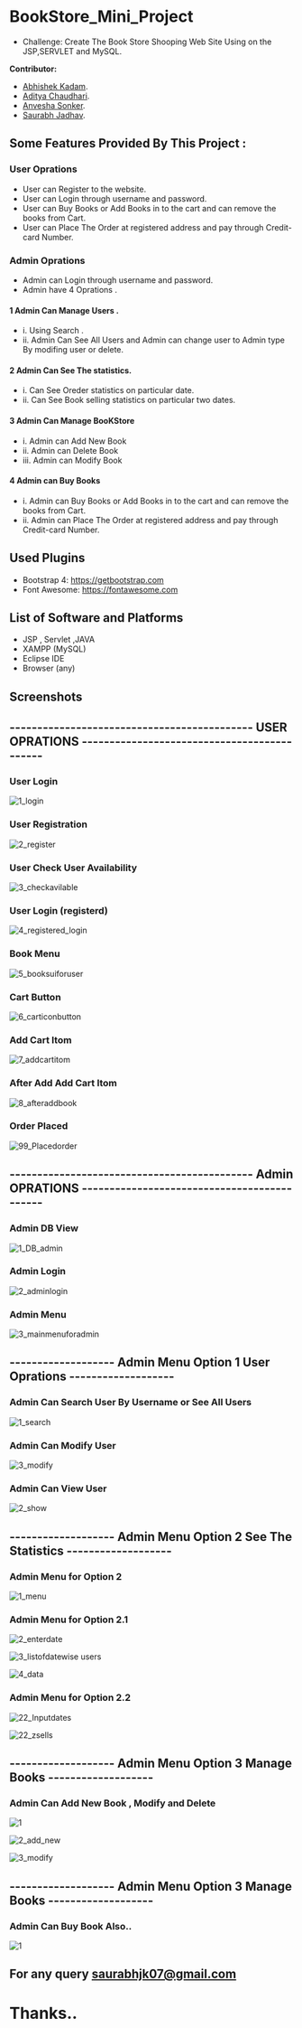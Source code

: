 # BookStore_Mini_Project
* Challenge: Create The Book Store Shooping Web Site Using on the JSP,SERVLET and MySQL.

**Contributor:** 

* [Abhishek Kadam](https://github.com/noxiousrascal).
* [Aditya Chaudhari](https://github.com/13apchaudhari).
* [Anvesha Sonker](https://github.com/anvesha-code).
* [Saurabh Jadhav](https://github.com/skjzzb).




## Some Features Provided By This Project :
### User Oprations
* User can Register to the website.
* User can Login through username and password.
* User can Buy Books or Add Books in to the cart and can remove the books from Cart.
* User can Place The Order at registered address and pay through Credit-card Number.
### Admin Oprations
* Admin can Login through username and password.
* Admin have 4 Oprations .
#### 1 Admin Can Manage Users .
* i.  Using Search .
* ii.  Admin Can See All Users and Admin can change user to Admin type By modifing user or delete.
#### 2 Admin Can See The statistics.
* i.   Can See Oreder statistics on particular date. 
* ii.  Can See Book selling statistics on particular two dates.
#### 3 Admin Can Manage BooKStore 
* i.   Admin can Add New Book
* ii.  Admin can Delete Book
* iii. Admin can Modify Book
#### 4 Admin can Buy Books
* i.   Admin can Buy Books or Add Books in to the cart and can remove the books from Cart.
* ii.  Admin can Place The Order at registered address and pay through Credit-card Number.



## Used Plugins
* Bootstrap 4:  https://getbootstrap.com
* Font Awesome: https://fontawesome.com


## List of Software and Platforms
* JSP , Servlet ,JAVA
* XAMPP (MySQL)
* Eclipse IDE
* Browser (any)


## Screenshots  

## -------------------------------------------- USER OPRATIONS --------------------------------------------

### User Login

![1_login](https://user-images.githubusercontent.com/18563323/70434223-a21fa700-1aa9-11ea-9fc8-684f2158e793.JPG)

### User Registration

![2_register](https://user-images.githubusercontent.com/18563323/70434284-ced3be80-1aa9-11ea-8229-eaf0a25d8861.JPG)

### User Check User Availability

![3_checkavilable](https://user-images.githubusercontent.com/18563323/70434274-cc716480-1aa9-11ea-94d4-ee6e5b767560.JPG)

### User Login (registerd)

![4_registered_login](https://user-images.githubusercontent.com/18563323/70434275-cc716480-1aa9-11ea-9537-b77490685bf6.JPG)

### Book Menu

![5_booksuiforuser](https://user-images.githubusercontent.com/18563323/70434276-cd09fb00-1aa9-11ea-88ce-dcd7eaf08510.JPG)

### Cart Button

![6_carticonbutton](https://user-images.githubusercontent.com/18563323/70434279-cd09fb00-1aa9-11ea-835a-b48ea6a12442.JPG)

### Add Cart Itom

![7_addcartitom](https://user-images.githubusercontent.com/18563323/70434280-cda29180-1aa9-11ea-9b02-0f47f202d3a2.JPG)

### After Add Add Cart Itom

![8_afteraddbook](https://user-images.githubusercontent.com/18563323/70434282-cda29180-1aa9-11ea-8cff-21aaab0ce097.JPG)

### Order Placed

![99_Placedorder](https://user-images.githubusercontent.com/18563323/70434283-ce3b2800-1aa9-11ea-8e59-969b4c75bcfd.JPG)



## -------------------------------------------- Admin OPRATIONS --------------------------------------------

### Admin DB View

![1_DB_admin](https://user-images.githubusercontent.com/18563323/70435030-c8464680-1aab-11ea-8baf-adcb64cdc599.JPG)


### Admin Login

![2_adminlogin](https://user-images.githubusercontent.com/18563323/70435028-c7adb000-1aab-11ea-9d56-43e95baa5b8c.JPG)

### Admin Menu

![3_mainmenuforadmin](https://user-images.githubusercontent.com/18563323/70435029-c8464680-1aab-11ea-80f8-f71e2eac6fea.JPG)


## ------------------- Admin Menu Option 1 User Oprations -------------------

### Admin Can Search User By Username or See All Users

![1_search](https://user-images.githubusercontent.com/18563323/70435173-1f4c1b80-1aac-11ea-9ccf-bb958d08cc42.JPG)

### Admin Can Modify User

![3_modify](https://user-images.githubusercontent.com/18563323/70435172-1eb38500-1aac-11ea-8550-c1143e41846e.jpg)

### Admin Can View User

![2_show](https://user-images.githubusercontent.com/18563323/70435170-1eb38500-1aac-11ea-9ade-530413f295ee.JPG)


## ------------------- Admin Menu Option 2 See The Statistics -------------------


### Admin Menu for Option 2

![1_menu](https://user-images.githubusercontent.com/18563323/70435292-810c8580-1aac-11ea-879b-0c02447b5f3d.JPG)


### Admin Menu for Option 2.1

![2_enterdate](https://user-images.githubusercontent.com/18563323/70435293-810c8580-1aac-11ea-85b8-1aa1525bd4f1.JPG)

![3_listofdatewise users](https://user-images.githubusercontent.com/18563323/70435287-7fdb5880-1aac-11ea-84c1-858124bec791.JPG)

![4_data](https://user-images.githubusercontent.com/18563323/70435288-8073ef00-1aac-11ea-8d21-03fed14547cb.JPG)

### Admin Menu for Option 2.2

![22_Inputdates](https://user-images.githubusercontent.com/18563323/70435289-8073ef00-1aac-11ea-9a8b-9a2b9c643895.JPG)

![22_zsells](https://user-images.githubusercontent.com/18563323/70435291-8073ef00-1aac-11ea-9546-1b2755ecc0cb.JPG)

## ------------------- Admin Menu Option 3 Manage Books -------------------

### Admin Can Add New Book , Modify and Delete

![1](https://user-images.githubusercontent.com/18563323/70435542-1c9df600-1aad-11ea-8caf-c1001c6d2c56.JPG)

![2_add_new](https://user-images.githubusercontent.com/18563323/70435539-1c055f80-1aad-11ea-970e-09bd51b3c977.JPG)

![3_modify](https://user-images.githubusercontent.com/18563323/70435540-1c055f80-1aad-11ea-8a49-dff227fd4e13.JPG)

## ------------------- Admin Menu Option 3 Manage Books -------------------

### Admin Can Buy Book Also..

![1](https://user-images.githubusercontent.com/18563323/70435646-61c22800-1aad-11ea-9389-b5589b13bc57.JPG)


## For any query saurabhjk07@gmail.com

# Thanks..
